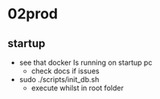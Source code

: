 # 02prod

## startup

- see that docker Is running on startup pc
  - check docs if issues
- sudo ./scripts/init_db.sh
  - execute whilst in root folder